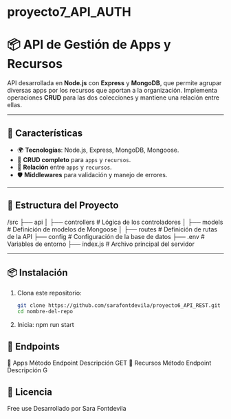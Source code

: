 # proyecto7_API_AUTH
# 📦 API de Gestión de Apps y Recursos

API desarrollada en **Node.js** con **Express** y **MongoDB**, que permite agrupar diversas apps por los recursos que aportan a la organización. Implementa operaciones **CRUD** para las dos colecciones y mantiene una relación entre ellas.


---

## 🚀 Características
- 🌍 **Tecnologías**: Node.js, Express, MongoDB, Mongoose.
- 🔄 **CRUD completo** para `apps` y `recursos`.
- 🔗 **Relación** entre `apps` y `recursos`.
- 🛡 **Middlewares** para validación y manejo de errores.

---

## 📂 **Estructura del Proyecto**
/src
├── api
│ ├── controllers # Lógica de los controladores
│ ├── models # Definición de modelos de Mongoose
│ ├── routes # Definición de rutas de la API
├── config # Configuración de la base de datos
├── .env # Variables de entorno
├── index.js # Archivo principal del servidor


---

## 📦 **Instalación**
1. Clona este repositorio:
   ```sh
   git clone https://github.com/sarafontdevila/proyecto6_API_REST.git
   cd nombre-del-repo
2. Inicia: npm run start

   
## 📂 **Endpoints**
📌 Apps
Método	Endpoint	Descripción
GET	
📌 Recursos
Método	Endpoint	Descripción
G

## 📂 **Licencia**
Free use
Desarrollado por Sara Fontdevila
